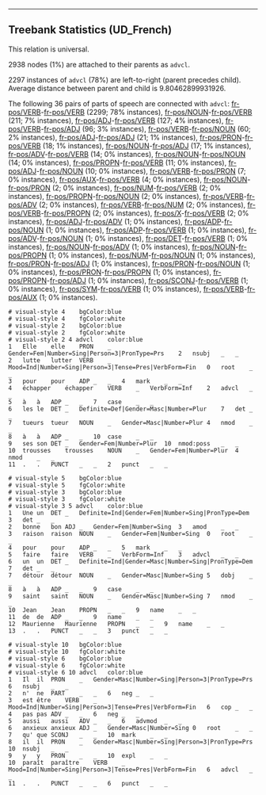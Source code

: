

--------------------------------------------------------------------------------

## Treebank Statistics (UD_French)

This relation is universal.

2938 nodes (1%) are attached to their parents as `advcl`.

2297 instances of `advcl` (78%) are left-to-right (parent precedes child).
Average distance between parent and child is 9.80462899931926.

The following 36 pairs of parts of speech are connected with `advcl`: [fr-pos/VERB]()-[fr-pos/VERB]() (2299; 78% instances), [fr-pos/NOUN]()-[fr-pos/VERB]() (211; 7% instances), [fr-pos/ADJ]()-[fr-pos/VERB]() (127; 4% instances), [fr-pos/VERB]()-[fr-pos/ADJ]() (96; 3% instances), [fr-pos/VERB]()-[fr-pos/NOUN]() (60; 2% instances), [fr-pos/ADJ]()-[fr-pos/ADJ]() (21; 1% instances), [fr-pos/PRON]()-[fr-pos/VERB]() (18; 1% instances), [fr-pos/NOUN]()-[fr-pos/ADJ]() (17; 1% instances), [fr-pos/ADV]()-[fr-pos/VERB]() (14; 0% instances), [fr-pos/NOUN]()-[fr-pos/NOUN]() (14; 0% instances), [fr-pos/PROPN]()-[fr-pos/VERB]() (11; 0% instances), [fr-pos/ADJ]()-[fr-pos/NOUN]() (10; 0% instances), [fr-pos/VERB]()-[fr-pos/PRON]() (7; 0% instances), [fr-pos/AUX]()-[fr-pos/VERB]() (4; 0% instances), [fr-pos/NOUN]()-[fr-pos/PRON]() (2; 0% instances), [fr-pos/NUM]()-[fr-pos/VERB]() (2; 0% instances), [fr-pos/PROPN]()-[fr-pos/NOUN]() (2; 0% instances), [fr-pos/VERB]()-[fr-pos/ADV]() (2; 0% instances), [fr-pos/VERB]()-[fr-pos/NUM]() (2; 0% instances), [fr-pos/VERB]()-[fr-pos/PROPN]() (2; 0% instances), [fr-pos/X]()-[fr-pos/VERB]() (2; 0% instances), [fr-pos/ADJ]()-[fr-pos/ADV]() (1; 0% instances), [fr-pos/ADP]()-[fr-pos/NOUN]() (1; 0% instances), [fr-pos/ADP]()-[fr-pos/VERB]() (1; 0% instances), [fr-pos/ADV]()-[fr-pos/NOUN]() (1; 0% instances), [fr-pos/DET]()-[fr-pos/VERB]() (1; 0% instances), [fr-pos/NOUN]()-[fr-pos/ADV]() (1; 0% instances), [fr-pos/NOUN]()-[fr-pos/PROPN]() (1; 0% instances), [fr-pos/NUM]()-[fr-pos/NOUN]() (1; 0% instances), [fr-pos/PRON]()-[fr-pos/ADJ]() (1; 0% instances), [fr-pos/PRON]()-[fr-pos/NOUN]() (1; 0% instances), [fr-pos/PRON]()-[fr-pos/PROPN]() (1; 0% instances), [fr-pos/PROPN]()-[fr-pos/ADJ]() (1; 0% instances), [fr-pos/SCONJ]()-[fr-pos/VERB]() (1; 0% instances), [fr-pos/SYM]()-[fr-pos/VERB]() (1; 0% instances), [fr-pos/VERB]()-[fr-pos/AUX]() (1; 0% instances).


~~~ conllu
# visual-style 4	bgColor:blue
# visual-style 4	fgColor:white
# visual-style 2	bgColor:blue
# visual-style 2	fgColor:white
# visual-style 2 4 advcl	color:blue
1	Elle	elle	PRON	_	Gender=Fem|Number=Sing|Person=3|PronType=Prs	2	nsubj	_	_
2	lutte	lutter	VERB	_	Mood=Ind|Number=Sing|Person=3|Tense=Pres|VerbForm=Fin	0	root	_	_
3	pour	pour	ADP	_	_	4	mark	_	_
4	échapper	échapper	VERB	_	VerbForm=Inf	2	advcl	_	_
5	à	à	ADP	_	_	7	case	_	_
6	les	le	DET	_	Definite=Def|Gender=Masc|Number=Plur	7	det	_	_
7	tueurs	tueur	NOUN	_	Gender=Masc|Number=Plur	4	nmod	_	_
8	à	à	ADP	_	_	10	case	_	_
9	ses	son	DET	_	Gender=Fem|Number=Plur	10	nmod:poss	_	_
10	trousses	trousses	NOUN	_	Gender=Fem|Number=Plur	4	nmod	_	_
11	.	.	PUNCT	_	_	2	punct	_	_

~~~


~~~ conllu
# visual-style 5	bgColor:blue
# visual-style 5	fgColor:white
# visual-style 3	bgColor:blue
# visual-style 3	fgColor:white
# visual-style 3 5 advcl	color:blue
1	Une	un	DET	_	Definite=Ind|Gender=Fem|Number=Sing|PronType=Dem	3	det	_	_
2	bonne	bon	ADJ	_	Gender=Fem|Number=Sing	3	amod	_	_
3	raison	raison	NOUN	_	Gender=Fem|Number=Sing	0	root	_	_
4	pour	pour	ADP	_	_	5	mark	_	_
5	faire	faire	VERB	_	VerbForm=Inf	3	advcl	_	_
6	un	un	DET	_	Definite=Ind|Gender=Masc|Number=Sing|PronType=Dem	7	det	_	_
7	détour	détour	NOUN	_	Gender=Masc|Number=Sing	5	dobj	_	_
8	à	à	ADP	_	_	9	case	_	_
9	saint	saint	NOUN	_	Gender=Masc|Number=Sing	7	nmod	_	_
10	Jean	Jean	PROPN	_	_	9	name	_	_
11	de	de	ADP	_	_	9	name	_	_
12	Maurienne	Maurienne	PROPN	_	_	9	name	_	_
13	.	.	PUNCT	_	_	3	punct	_	_

~~~


~~~ conllu
# visual-style 10	bgColor:blue
# visual-style 10	fgColor:white
# visual-style 6	bgColor:blue
# visual-style 6	fgColor:white
# visual-style 6 10 advcl	color:blue
1	Il	il	PRON	_	Gender=Masc|Number=Sing|Person=3|PronType=Prs	6	nsubj	_	_
2	n'	ne	PART	_	_	6	neg	_	_
3	est	être	VERB	_	Mood=Ind|Number=Sing|Person=3|Tense=Pres|VerbForm=Fin	6	cop	_	_
4	pas	pas	ADV	_	_	6	neg	_	_
5	aussi	aussi	ADV	_	_	6	advmod	_	_
6	anxieux	anxieux	ADJ	_	Gender=Masc|Number=Sing	0	root	_	_
7	qu'	que	SCONJ	_	_	10	mark	_	_
8	il	il	PRON	_	Gender=Masc|Number=Sing|Person=3|PronType=Prs	10	nsubj	_	_
9	y	y	PRON	_	_	10	expl	_	_
10	paraît	paraître	VERB	_	Mood=Ind|Number=Sing|Person=3|Tense=Pres|VerbForm=Fin	6	advcl	_	_
11	.	.	PUNCT	_	_	6	punct	_	_

~~~


